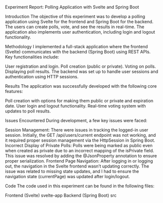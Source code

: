 Experiment Report: Polling Application with Svelte and Spring Boot

Introduction
The objective of this experiment was to develop a polling application using Svelte for the frontend and Spring Boot for the backend. The users can create polls, vote, and see the results in real-time. The application also implements user authentication, including login and logout functionality.

Methodology
I implemented a full-stack application where the frontend (Svelte) communicates with the backend (Spring Boot) using REST APIs. Key functionalities include:

User registration and login.
Poll creation (public or private).
Voting on polls.
Displaying poll results.
The backend was set up to handle user sessions and authentication using HTTP sessions.

Results
The application was successfully developed with the following core features:

Poll creation with options for making them public or private and expiration date.
User login and logout functionality.
Real-time voting system with updates to poll results.

Issues Encountered
During development, a few key issues were faced:

Session Management: There were issues in tracking the logged-in user session. Initially, the GET /api/users/current endpoint was not working, and it required proper session management via the HttpSession in Spring Boot.
Incorrect Display of Private Polls: Polls were being marked as public even when created as private due to an incorrect mapping of the isPrivate field. This issue was resolved by adding the @JsonProperty annotation to ensure proper serialization.
Frontend Page Navigation: After logging in or logging out, the navigation in the Svelte frontend wasn’t updating correctly. The issue was related to missing state updates, and I had to ensure the navigation state (currentPage) was updated after login/logout.

Code
The code used in this experiment can be found in the following files:

Frontend (Svelte) svelte-app
Backend (Spring Boot) src

